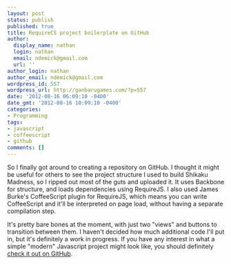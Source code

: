 ```yaml
---
layout: post
status: publish
published: true
title: RequireCS project boilerplate on GitHub
author:
  display_name: nathan
  login: nathan
  email: ndemick@gmail.com
  url: ''
author_login: nathan
author_email: ndemick@gmail.com
wordpress_id: 557
wordpress_url: http://ganbarugames.com/?p=557
date: '2012-08-16 06:09:10 -0400'
date_gmt: '2012-08-16 10:09:10 -0400'
categories:
- Programming
tags:
- javascript
- coffeescript
- github
comments: []
---
```

<p>So I finally got around to creating a repository on GitHub. I thought it might be useful for others to see the project structure I used to build Shikaku Madness, so I ripped out most of the guts and uploaded it. It uses Backbone for structure, and loads dependencies using RequireJS. I also used James Burke's CoffeeScript plugin for RequireJS, which means you can write CoffeeScript and it'll be interpreted on page load, without having a separate compilation step.</p>
<p>It's pretty bare bones at the moment, with just two "views" and buttons to transition between them. I haven't decided how much additional code I'll put in, but it's definitely a work in progress. If you have any interest in what a simple "modern" Javascript project might look like, you should definitely <a href="https://github.com/endemic/requirecs">check it out on GitHub</a>.</p>
